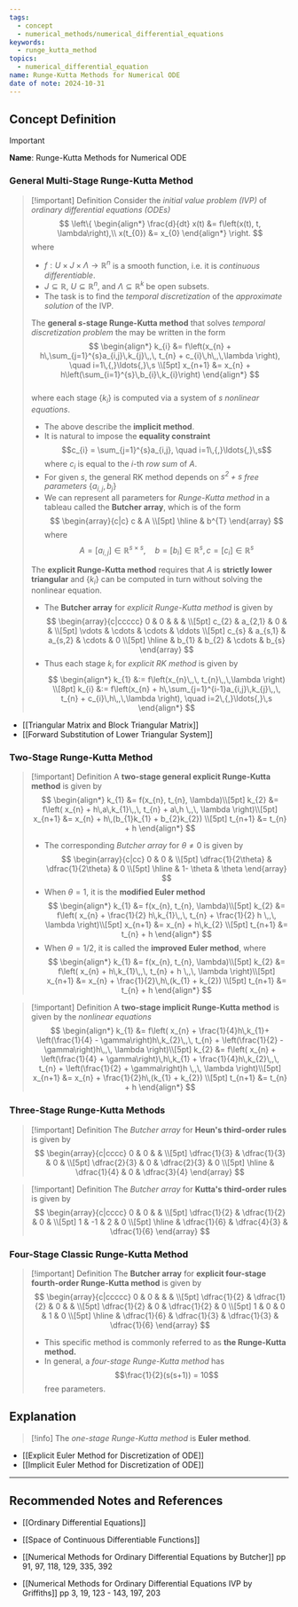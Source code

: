 ```yaml
---
tags:
  - concept
  - numerical_methods/numerical_differential_equations
keywords:
  - runge_kutta_method
topics:
  - numerical_differential_equation
name: Runge-Kutta Methods for Numerical ODE
date of note: 2024-10-31
---
```


## Concept Definition

>[!important]
>**Name**: Runge-Kutta Methods for Numerical ODE

### General Multi-Stage Runge-Kutta Method

>[!important] Definition
>Consider the *initial value problem (IVP)* of *ordinary differential equations (ODEs)*
>$$
>\left\{
>\begin{align*}
>\frac{d}{dt} x(t) &= f\left(x(t), t, \lambda\right),\\
>x(t_{0}) &= x_{0}
>\end{align*}
>\right.
>$$
>where 
>- $f: U \times J \times \Lambda \to \mathbb{R}^n$ is a smooth function, i.e. it is *continuous differentiable*. 
>- $J \subseteq \mathbb{R}$, $U \subseteq \mathbb{R}^n$, and $\Lambda \subseteq \mathbb{R}^k$ be open subsets.
>- The task is to find the *temporal discretization* of the *approximate solution* of the IVP.
>  
>The **general $s$-stage Runge-Kutta method** that solves *temporal discretization problem*  the may be written in the form
>$$
>\begin{align*}
>k_{i} &= f\left(x_{n} + h\,\sum_{j=1}^{s}a_{i,j}\,k_{j}\,,\, t_{n} + c_{i}\,h\,,\,\lambda \right), \quad i=1\,{,}\ldots{,}\,s \\[5pt]
>x_{n+1} &= x_{n} + h\left(\sum_{i=1}^{s}\,b_{i}\,k_{i}\right)
>\end{align*}
>$$  
>where each stage $\{k_{i}\}$ is computed via a system of $s$ *nonlinear equations*.
>- The above describe the **implicit method**.
>- It is natural to impose the **equality constraint** $$c_{i} = \sum_{j=1}^{s}a_{i,j}, \quad i=1\,{,}\ldots{,}\,s$$ where $c_{i}$ is equal to the $i$-th *row sum* of $A$.
>- For given $s$, the general RK method depends on *$s^2 + s$ free parameters* $\{ a_{i,j}, b_{j} \}$
>- We can represent all parameters for *Runge-Kutta method* in a tableau called the **Butcher array**, which is of the form 
>$$
>\begin{array}{c|c}
> c & A \\[5pt] \hline
>  & b^{T}
>\end{array}
>$$
>where $$A = [a_{i,j}] \in \mathbb{R}^{s\times s}, \quad b = [b_{i}] \in \mathbb{R}^{s}, \, c = [c_{i}]  \in \mathbb{R}^{s}$$
>
>The **explicit Runge-Kutta method** requires that $A$ is **strictly lower triangular** and $\{ k_{i} \}$ can be computed in turn without solving the nonlinear equation. 
>- The **Butcher array** for *explicit Runge-Kutta method* is given by 
>$$
>\begin{array}{c|ccccc}
>0 & 0 & &  &  \\[5pt] 
>c_{2} & a_{2,1} & 0 &  &  \\[5pt] 
>\vdots & \cdots & \cdots & \ddots \\[5pt] 
>c_{s} & a_{s,1} & a_{s,2} & \cdots & 0 \\[5pt] 
 \hline
>  & b_{1} & b_{2} & \cdots & b_{s} 
>\end{array}
>$$
>- Thus each stage $k_{i}$ for *explicit RK method* is given by
>$$
>\begin{align*}
>k_{1} &:= f\left(x_{n}\,,\, t_{n}\,,\,\lambda \right) \\[8pt]
>k_{i} &:= f\left(x_{n} + h\,\sum_{j=1}^{i-1}a_{i,j}\,k_{j}\,,\, t_{n} + c_{i}\,h\,,\,\lambda \right), \quad i=2\,{,}\ldots{,}\,s
>\end{align*}
>$$

- [[Triangular Matrix and Block Triangular Matrix]]
- [[Forward Substitution of Lower Triangular System]]

### Two-Stage Runge-Kutta Method

>[!important] Definition
>A **two-stage general explicit Runge-Kutta method** is given by 
>$$
>\begin{align*}
> k_{1} &= f(x_{n}, t_{n}, \lambda)\\[5pt]
> k_{2} &= f\left( x_{n} +  h\,a\,k_{1}\,,\, t_{n} + a\,h \,,\, \lambda \right)\\[5pt]
> x_{n+1} &= x_{n} + h\,(b_{1}k_{1} + b_{2}k_{2}) \\[5pt]
> t_{n+1} &= t_{n} + h
>\end{align*}
>$$
>- The corresponding *Butcher array* for $\theta \neq 0$ is given by
>$$
>\begin{array}{c|cc}
>0 & 0 &  \\[5pt] 
> \dfrac{1}{2\theta} & \dfrac{1}{2\theta} & 0  \\[5pt] 
 \hline
>  & 1- \theta & \theta
>\end{array}
>$$
>- When $\theta = 1$, it is the **modified Euler method** 
>$$
>\begin{align*}
> k_{1} &= f(x_{n}, t_{n}, \lambda)\\[5pt]
> k_{2} &= f\left( x_{n} + \frac{1}{2} h\,k_{1}\,,\, t_{n} + \frac{1}{2} h \,,\, \lambda \right)\\[5pt]
> x_{n+1} &= x_{n} + h\,k_{2} \\[5pt]
> t_{n+1} &= t_{n} + h
>\end{align*}
>$$
>- When $\theta = 1 / 2$, it is called the **improved Euler method**, where 
>$$
>\begin{align*}
> k_{1} &= f(x_{n}, t_{n}, \lambda)\\[5pt]
> k_{2} &= f\left( x_{n} +  h\,k_{1}\,,\, t_{n} +  h \,,\, \lambda \right)\\[5pt]
> x_{n+1} &= x_{n} + \frac{1}{2}\,h\,(k_{1} + k_{2}) \\[5pt]
> t_{n+1} &= t_{n} + h
>\end{align*}
>$$


>[!important] Definition
>A **two-stage implicit Runge-Kutta method** is given by the *nonlinear equations*
>$$
>\begin{align*}
> k_{1} &= f\left( x_{n} + \frac{1}{4}h\,k_{1}+ \left(\frac{1}{4} - \gamma\right)h\,k_{2}\,,\, t_{n} + \left(\frac{1}{2} - \gamma\right)h\,,\, \lambda \right)\\[5pt]
> k_{2} &= f\left( x_{n} + \left(\frac{1}{4} + \gamma\right)\,h\,k_{1} + \frac{1}{4}h\,k_{2}\,,\, t_{n} + \left(\frac{1}{2} + \gamma\right)h \,,\, \lambda \right)\\[5pt]
> x_{n+1} &= x_{n} + \frac{1}{2}h\,(k_{1} + k_{2}) \\[5pt]
> t_{n+1} &= t_{n} + h
>\end{align*}
>$$
>

### Three-Stage Runge-Kutta Methods

>[!important] Definition
>The *Butcher array* for **Heun's third-order rules**  is given by 
>$$
>\begin{array}{c|cccc}
>0 & 0 & &    \\[5pt] 
>\dfrac{1}{3} & \dfrac{1}{3} & 0 &    \\[5pt] 
>\dfrac{2}{3} & 0 & \dfrac{2}{3} & 0 \\[5pt] 
 \hline
>  & \dfrac{1}{4} & 0 & \dfrac{3}{4} 
>\end{array}
>$$


>[!important] Definition
>The *Butcher array* for **Kutta's third-order rules**  is given by 
>$$
>\begin{array}{c|cccc}
>0 & 0 & &    \\[5pt] 
>\dfrac{1}{2} & \dfrac{1}{2} & 0 &    \\[5pt] 
>1 & -1 &  2 & 0 \\[5pt] 
 \hline
>  & \dfrac{1}{6} & \dfrac{4}{3}  & \dfrac{1}{6} 
>\end{array}
>$$



### Four-Stage Classic Runge-Kutta Method

>[!important] Definition
>The **Butcher array** for **explicit four-stage fourth-order Runge-Kutta method** is given by 
>$$
>\begin{array}{c|ccccc}
>0 & 0 & &  &  \\[5pt] 
>\dfrac{1}{2} & \dfrac{1}{2} & 0 &  &  \\[5pt] 
>\dfrac{1}{2} & 0 & \dfrac{1}{2} & 0 \\[5pt] 
>1 & 0 & 0 & 1 & 0 \\[5pt] 
 \hline
>  & \dfrac{1}{6} & \dfrac{1}{3} & \dfrac{1}{3} & \dfrac{1}{6}
>\end{array}
>$$
>- This specific method is commonly referred to as **the Runge-Kutta method.**
>- In general, a *four-stage Runge-Kutta method* has $$\frac{1}{2}(s(s+1)) = 10$$ free parameters.




## Explanation

>[!info]
>The *one-stage Runge-Kutta method* is **Euler method**.

- [[Explicit Euler Method for Discretization of ODE]]
- [[Implicit Euler Method for Discretization of ODE]]



-----------
##  Recommended Notes and References


- [[Ordinary Differential Equations]]
- [[Space of Continuous Differentiable Functions]]



- [[Numerical Methods for Ordinary Differential Equations by Butcher]] pp 91, 97, 118, 129, 335, 392
- [[Numerical Methods for Ordinary Differential Equations IVP by Griffiths]] pp 3, 19, 123 - 143, 197, 203